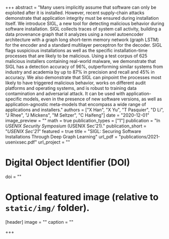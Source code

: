 +++
abstract = "Many users implicitly assume that software can only be exploited after it is installed. However, recent supply-chain attacks demonstrate that application integrity must be ensured during installation itself. We introduce SIGL, a new tool for detecting malicious behavior during software installation. SIGL collects traces of system call activity, building a data provenance graph that it analyzes using a novel autoencoder architecture with a graph long short-term memory network (graph LSTM) for the encoder and a standard multilayer perceptron for the decoder. SIGL flags suspicious installations as well as the specific installation-time processes that are likely to be malicious. Using a test corpus of 625 malicious installers containing real-world malware, we demonstrate that SIGL has a detection accuracy of 96%, outperforming similar systems from industry and academia by up to 87% in precision and recall and 45% in accuracy. We also demonstrate that SIGL can pinpoint the processes most likely to have triggered malicious behavior, works on different audit platforms and operating systems, and is robust to training data contamination and adversarial attack. It can be used with application-specific models, even in the presence of new software versions, as well as application-agnostic meta-models that encompass a wide range of applications and installers."
authors = ["X Han", "X Yu", "T Pasquier", "D Li", "J Rhee", "J Mickens", "M Seltzer", "C Haifeng"]
date = "2020-12-01"
image_preview = ""
math = true
publication_types = ["1"]
publication = "In *USENIX Security Symposium* (USENIX Sec'21)."
publication_short = "*USENIX Sec'21*"
featured = true
title = "SIGL: Securing Software Installations Through Deep Graph Learning"
url_pdf = "publications/2021-usenixsec.pdf"
url_project = ""

# Digital Object Identifier (DOI)
doi = ""

# Optional featured image (relative to `static/img/` folder).
[header]
image = ""
caption = ""

+++
